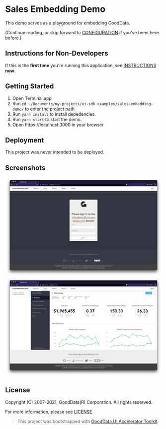 # Sales Embedding Demo

This demo serves as a playground for embedding GoodData.

(Continue reading, or skip forward to [CONFIGURATION](CONFIGURATION.md) if you've been here before.)

## Instructions for Non-Developers

If this is the **first time** you're running this application, see [INSTRUCTIONS](INSTRUCTIONS.md) **now**.

## Getting Started

1. Open Terminal.app
1. Run `cd ~/Documents/my-projects/ui-sdk-examples/sales-embedding-demo/` to enter the project path
1. Run `yarn install` to install depedencies.
1. Run `yarn start` to start the demo.
1. Open https://localhost:3000 in your browser

## Deployment

This project was never intended to be deployed.

## Screenshots

![login](public/login.png)
![homepage](public/homepage.png)

## License
Copyright (C) 2007-2021, GoodData(R) Corporation. All rights reserved.

For more information, please see
[LICENSE](https://github.com/gooddata/ui-sdk-examples/blob/master/LICENSE)

> This project was bootstrapped with [GoodData.UI Accelerator Toolkit](https://sdk.gooddata.com/gooddata-ui/docs/ht_create_your_first_visualization_toolkit.html).
